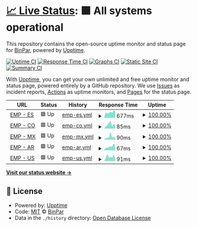 # [📈 Live Status](https://BinPar.github.io/emp-status): <!--live status--> **🟩 All systems operational**

This repository contains the open-source uptime monitor and status page for [BinPar](http://www.binpar.com), powered by [Upptime](https://github.com/upptime/upptime).

[![Uptime CI](https://github.com/BinPar/emp-status/workflows/Uptime%20CI/badge.svg)](https://github.com/BinPar/emp-status/actions?query=workflow%3A%22Uptime+CI%22)
[![Response Time CI](https://github.com/BinPar/emp-status/workflows/Response%20Time%20CI/badge.svg)](https://github.com/BinPar/emp-status/actions?query=workflow%3A%22Response+Time+CI%22)
[![Graphs CI](https://github.com/BinPar/emp-status/workflows/Graphs%20CI/badge.svg)](https://github.com/BinPar/emp-status/actions?query=workflow%3A%22Graphs+CI%22)
[![Static Site CI](https://github.com/BinPar/emp-status/workflows/Static%20Site%20CI/badge.svg)](https://github.com/BinPar/emp-status/actions?query=workflow%3A%22Static+Site+CI%22)
[![Summary CI](https://github.com/BinPar/emp-status/workflows/Summary%20CI/badge.svg)](https://github.com/BinPar/emp-status/actions?query=workflow%3A%22Summary+CI%22)

With [Upptime](https://upptime.js.org), you can get your own unlimited and free uptime monitor and status page, powered entirely by a GitHub repository. We use [Issues](https://github.com/BinPar/emp-status/issues) as incident reports, [Actions](https://github.com/BinPar/emp-status/actions) as uptime monitors, and [Pages](https://BinPar.github.io/emp-status) for the status page.

<!--start: status pages-->
<!-- This summary is generated by Upptime (https://github.com/upptime/upptime) -->
<!-- Do not edit this manually, your changes will be overwritten -->
<!-- prettier-ignore -->
| URL | Status | History | Response Time | Uptime |
| --- | ------ | ------- | ------------- | ------ |
| <img alt="" src="https://icons.duckduckgo.com/ip3/www.medicapanamericana.com.ico" height="13"> [EMP - ES](https://www.medicapanamericana.com/es) | 🟩 Up | [emp-es.yml](https://github.com/BinPar/emp-status/commits/HEAD/history/emp-es.yml) | <details><summary><img alt="Response time graph" src="./graphs/emp-es/response-time-week.png" height="20"> 677ms</summary><br><a href="https://BinPar.github.io/emp-status/history/emp-es"><img alt="Response time 2095" src="https://img.shields.io/endpoint?url=https%3A%2F%2Fraw.githubusercontent.com%2FBinPar%2Femp-status%2FHEAD%2Fapi%2Femp-es%2Fresponse-time.json"></a><br><a href="https://BinPar.github.io/emp-status/history/emp-es"><img alt="24-hour response time 778" src="https://img.shields.io/endpoint?url=https%3A%2F%2Fraw.githubusercontent.com%2FBinPar%2Femp-status%2FHEAD%2Fapi%2Femp-es%2Fresponse-time-day.json"></a><br><a href="https://BinPar.github.io/emp-status/history/emp-es"><img alt="7-day response time 677" src="https://img.shields.io/endpoint?url=https%3A%2F%2Fraw.githubusercontent.com%2FBinPar%2Femp-status%2FHEAD%2Fapi%2Femp-es%2Fresponse-time-week.json"></a><br><a href="https://BinPar.github.io/emp-status/history/emp-es"><img alt="30-day response time 630" src="https://img.shields.io/endpoint?url=https%3A%2F%2Fraw.githubusercontent.com%2FBinPar%2Femp-status%2FHEAD%2Fapi%2Femp-es%2Fresponse-time-month.json"></a><br><a href="https://BinPar.github.io/emp-status/history/emp-es"><img alt="1-year response time 1880" src="https://img.shields.io/endpoint?url=https%3A%2F%2Fraw.githubusercontent.com%2FBinPar%2Femp-status%2FHEAD%2Fapi%2Femp-es%2Fresponse-time-year.json"></a></details> | <details><summary><a href="https://BinPar.github.io/emp-status/history/emp-es">100.00%</a></summary><a href="https://BinPar.github.io/emp-status/history/emp-es"><img alt="All-time uptime 99.18%" src="https://img.shields.io/endpoint?url=https%3A%2F%2Fraw.githubusercontent.com%2FBinPar%2Femp-status%2FHEAD%2Fapi%2Femp-es%2Fuptime.json"></a><br><a href="https://BinPar.github.io/emp-status/history/emp-es"><img alt="24-hour uptime 100.00%" src="https://img.shields.io/endpoint?url=https%3A%2F%2Fraw.githubusercontent.com%2FBinPar%2Femp-status%2FHEAD%2Fapi%2Femp-es%2Fuptime-day.json"></a><br><a href="https://BinPar.github.io/emp-status/history/emp-es"><img alt="7-day uptime 100.00%" src="https://img.shields.io/endpoint?url=https%3A%2F%2Fraw.githubusercontent.com%2FBinPar%2Femp-status%2FHEAD%2Fapi%2Femp-es%2Fuptime-week.json"></a><br><a href="https://BinPar.github.io/emp-status/history/emp-es"><img alt="30-day uptime 100.00%" src="https://img.shields.io/endpoint?url=https%3A%2F%2Fraw.githubusercontent.com%2FBinPar%2Femp-status%2FHEAD%2Fapi%2Femp-es%2Fuptime-month.json"></a><br><a href="https://BinPar.github.io/emp-status/history/emp-es"><img alt="1-year uptime 97.76%" src="https://img.shields.io/endpoint?url=https%3A%2F%2Fraw.githubusercontent.com%2FBinPar%2Femp-status%2FHEAD%2Fapi%2Femp-es%2Fuptime-year.json"></a></details>
| <img alt="" src="https://icons.duckduckgo.com/ip3/www.medicapanamericana.com.ico" height="13"> [EMP - CO](https://www.medicapanamericana.com/co) | 🟩 Up | [emp-co.yml](https://github.com/BinPar/emp-status/commits/HEAD/history/emp-co.yml) | <details><summary><img alt="Response time graph" src="./graphs/emp-co/response-time-week.png" height="20"> 85ms</summary><br><a href="https://BinPar.github.io/emp-status/history/emp-co"><img alt="Response time 1092" src="https://img.shields.io/endpoint?url=https%3A%2F%2Fraw.githubusercontent.com%2FBinPar%2Femp-status%2FHEAD%2Fapi%2Femp-co%2Fresponse-time.json"></a><br><a href="https://BinPar.github.io/emp-status/history/emp-co"><img alt="24-hour response time 44" src="https://img.shields.io/endpoint?url=https%3A%2F%2Fraw.githubusercontent.com%2FBinPar%2Femp-status%2FHEAD%2Fapi%2Femp-co%2Fresponse-time-day.json"></a><br><a href="https://BinPar.github.io/emp-status/history/emp-co"><img alt="7-day response time 85" src="https://img.shields.io/endpoint?url=https%3A%2F%2Fraw.githubusercontent.com%2FBinPar%2Femp-status%2FHEAD%2Fapi%2Femp-co%2Fresponse-time-week.json"></a><br><a href="https://BinPar.github.io/emp-status/history/emp-co"><img alt="30-day response time 93" src="https://img.shields.io/endpoint?url=https%3A%2F%2Fraw.githubusercontent.com%2FBinPar%2Femp-status%2FHEAD%2Fapi%2Femp-co%2Fresponse-time-month.json"></a><br><a href="https://BinPar.github.io/emp-status/history/emp-co"><img alt="1-year response time 857" src="https://img.shields.io/endpoint?url=https%3A%2F%2Fraw.githubusercontent.com%2FBinPar%2Femp-status%2FHEAD%2Fapi%2Femp-co%2Fresponse-time-year.json"></a></details> | <details><summary><a href="https://BinPar.github.io/emp-status/history/emp-co">100.00%</a></summary><a href="https://BinPar.github.io/emp-status/history/emp-co"><img alt="All-time uptime 99.24%" src="https://img.shields.io/endpoint?url=https%3A%2F%2Fraw.githubusercontent.com%2FBinPar%2Femp-status%2FHEAD%2Fapi%2Femp-co%2Fuptime.json"></a><br><a href="https://BinPar.github.io/emp-status/history/emp-co"><img alt="24-hour uptime 100.00%" src="https://img.shields.io/endpoint?url=https%3A%2F%2Fraw.githubusercontent.com%2FBinPar%2Femp-status%2FHEAD%2Fapi%2Femp-co%2Fuptime-day.json"></a><br><a href="https://BinPar.github.io/emp-status/history/emp-co"><img alt="7-day uptime 100.00%" src="https://img.shields.io/endpoint?url=https%3A%2F%2Fraw.githubusercontent.com%2FBinPar%2Femp-status%2FHEAD%2Fapi%2Femp-co%2Fuptime-week.json"></a><br><a href="https://BinPar.github.io/emp-status/history/emp-co"><img alt="30-day uptime 100.00%" src="https://img.shields.io/endpoint?url=https%3A%2F%2Fraw.githubusercontent.com%2FBinPar%2Femp-status%2FHEAD%2Fapi%2Femp-co%2Fuptime-month.json"></a><br><a href="https://BinPar.github.io/emp-status/history/emp-co"><img alt="1-year uptime 97.87%" src="https://img.shields.io/endpoint?url=https%3A%2F%2Fraw.githubusercontent.com%2FBinPar%2Femp-status%2FHEAD%2Fapi%2Femp-co%2Fuptime-year.json"></a></details>
| <img alt="" src="https://icons.duckduckgo.com/ip3/www.medicapanamericana.com.ico" height="13"> [EMP - MX](https://www.medicapanamericana.com/mx) | 🟩 Up | [emp-mx.yml](https://github.com/BinPar/emp-status/commits/HEAD/history/emp-mx.yml) | <details><summary><img alt="Response time graph" src="./graphs/emp-mx/response-time-week.png" height="20"> 90ms</summary><br><a href="https://BinPar.github.io/emp-status/history/emp-mx"><img alt="Response time 1092" src="https://img.shields.io/endpoint?url=https%3A%2F%2Fraw.githubusercontent.com%2FBinPar%2Femp-status%2FHEAD%2Fapi%2Femp-mx%2Fresponse-time.json"></a><br><a href="https://BinPar.github.io/emp-status/history/emp-mx"><img alt="24-hour response time 37" src="https://img.shields.io/endpoint?url=https%3A%2F%2Fraw.githubusercontent.com%2FBinPar%2Femp-status%2FHEAD%2Fapi%2Femp-mx%2Fresponse-time-day.json"></a><br><a href="https://BinPar.github.io/emp-status/history/emp-mx"><img alt="7-day response time 90" src="https://img.shields.io/endpoint?url=https%3A%2F%2Fraw.githubusercontent.com%2FBinPar%2Femp-status%2FHEAD%2Fapi%2Femp-mx%2Fresponse-time-week.json"></a><br><a href="https://BinPar.github.io/emp-status/history/emp-mx"><img alt="30-day response time 89" src="https://img.shields.io/endpoint?url=https%3A%2F%2Fraw.githubusercontent.com%2FBinPar%2Femp-status%2FHEAD%2Fapi%2Femp-mx%2Fresponse-time-month.json"></a><br><a href="https://BinPar.github.io/emp-status/history/emp-mx"><img alt="1-year response time 864" src="https://img.shields.io/endpoint?url=https%3A%2F%2Fraw.githubusercontent.com%2FBinPar%2Femp-status%2FHEAD%2Fapi%2Femp-mx%2Fresponse-time-year.json"></a></details> | <details><summary><a href="https://BinPar.github.io/emp-status/history/emp-mx">100.00%</a></summary><a href="https://BinPar.github.io/emp-status/history/emp-mx"><img alt="All-time uptime 99.24%" src="https://img.shields.io/endpoint?url=https%3A%2F%2Fraw.githubusercontent.com%2FBinPar%2Femp-status%2FHEAD%2Fapi%2Femp-mx%2Fuptime.json"></a><br><a href="https://BinPar.github.io/emp-status/history/emp-mx"><img alt="24-hour uptime 100.00%" src="https://img.shields.io/endpoint?url=https%3A%2F%2Fraw.githubusercontent.com%2FBinPar%2Femp-status%2FHEAD%2Fapi%2Femp-mx%2Fuptime-day.json"></a><br><a href="https://BinPar.github.io/emp-status/history/emp-mx"><img alt="7-day uptime 100.00%" src="https://img.shields.io/endpoint?url=https%3A%2F%2Fraw.githubusercontent.com%2FBinPar%2Femp-status%2FHEAD%2Fapi%2Femp-mx%2Fuptime-week.json"></a><br><a href="https://BinPar.github.io/emp-status/history/emp-mx"><img alt="30-day uptime 100.00%" src="https://img.shields.io/endpoint?url=https%3A%2F%2Fraw.githubusercontent.com%2FBinPar%2Femp-status%2FHEAD%2Fapi%2Femp-mx%2Fuptime-month.json"></a><br><a href="https://BinPar.github.io/emp-status/history/emp-mx"><img alt="1-year uptime 97.87%" src="https://img.shields.io/endpoint?url=https%3A%2F%2Fraw.githubusercontent.com%2FBinPar%2Femp-status%2FHEAD%2Fapi%2Femp-mx%2Fuptime-year.json"></a></details>
| <img alt="" src="https://icons.duckduckgo.com/ip3/www.medicapanamericana.com.ico" height="13"> [EMP - AR](https://www.medicapanamericana.com/ar) | 🟩 Up | [emp-ar.yml](https://github.com/BinPar/emp-status/commits/HEAD/history/emp-ar.yml) | <details><summary><img alt="Response time graph" src="./graphs/emp-ar/response-time-week.png" height="20"> 67ms</summary><br><a href="https://BinPar.github.io/emp-status/history/emp-ar"><img alt="Response time 1358" src="https://img.shields.io/endpoint?url=https%3A%2F%2Fraw.githubusercontent.com%2FBinPar%2Femp-status%2FHEAD%2Fapi%2Femp-ar%2Fresponse-time.json"></a><br><a href="https://BinPar.github.io/emp-status/history/emp-ar"><img alt="24-hour response time 43" src="https://img.shields.io/endpoint?url=https%3A%2F%2Fraw.githubusercontent.com%2FBinPar%2Femp-status%2FHEAD%2Fapi%2Femp-ar%2Fresponse-time-day.json"></a><br><a href="https://BinPar.github.io/emp-status/history/emp-ar"><img alt="7-day response time 67" src="https://img.shields.io/endpoint?url=https%3A%2F%2Fraw.githubusercontent.com%2FBinPar%2Femp-status%2FHEAD%2Fapi%2Femp-ar%2Fresponse-time-week.json"></a><br><a href="https://BinPar.github.io/emp-status/history/emp-ar"><img alt="30-day response time 91" src="https://img.shields.io/endpoint?url=https%3A%2F%2Fraw.githubusercontent.com%2FBinPar%2Femp-status%2FHEAD%2Fapi%2Femp-ar%2Fresponse-time-month.json"></a><br><a href="https://BinPar.github.io/emp-status/history/emp-ar"><img alt="1-year response time 1032" src="https://img.shields.io/endpoint?url=https%3A%2F%2Fraw.githubusercontent.com%2FBinPar%2Femp-status%2FHEAD%2Fapi%2Femp-ar%2Fresponse-time-year.json"></a></details> | <details><summary><a href="https://BinPar.github.io/emp-status/history/emp-ar">100.00%</a></summary><a href="https://BinPar.github.io/emp-status/history/emp-ar"><img alt="All-time uptime 99.20%" src="https://img.shields.io/endpoint?url=https%3A%2F%2Fraw.githubusercontent.com%2FBinPar%2Femp-status%2FHEAD%2Fapi%2Femp-ar%2Fuptime.json"></a><br><a href="https://BinPar.github.io/emp-status/history/emp-ar"><img alt="24-hour uptime 100.00%" src="https://img.shields.io/endpoint?url=https%3A%2F%2Fraw.githubusercontent.com%2FBinPar%2Femp-status%2FHEAD%2Fapi%2Femp-ar%2Fuptime-day.json"></a><br><a href="https://BinPar.github.io/emp-status/history/emp-ar"><img alt="7-day uptime 100.00%" src="https://img.shields.io/endpoint?url=https%3A%2F%2Fraw.githubusercontent.com%2FBinPar%2Femp-status%2FHEAD%2Fapi%2Femp-ar%2Fuptime-week.json"></a><br><a href="https://BinPar.github.io/emp-status/history/emp-ar"><img alt="30-day uptime 100.00%" src="https://img.shields.io/endpoint?url=https%3A%2F%2Fraw.githubusercontent.com%2FBinPar%2Femp-status%2FHEAD%2Fapi%2Femp-ar%2Fuptime-month.json"></a><br><a href="https://BinPar.github.io/emp-status/history/emp-ar"><img alt="1-year uptime 97.77%" src="https://img.shields.io/endpoint?url=https%3A%2F%2Fraw.githubusercontent.com%2FBinPar%2Femp-status%2FHEAD%2Fapi%2Femp-ar%2Fuptime-year.json"></a></details>
| <img alt="" src="https://icons.duckduckgo.com/ip3/www.medicapanamericana.com.ico" height="13"> [EMP - US](https://www.medicapanamericana.com) | 🟩 Up | [emp-us.yml](https://github.com/BinPar/emp-status/commits/HEAD/history/emp-us.yml) | <details><summary><img alt="Response time graph" src="./graphs/emp-us/response-time-week.png" height="20"> 91ms</summary><br><a href="https://BinPar.github.io/emp-status/history/emp-us"><img alt="Response time 785" src="https://img.shields.io/endpoint?url=https%3A%2F%2Fraw.githubusercontent.com%2FBinPar%2Femp-status%2FHEAD%2Fapi%2Femp-us%2Fresponse-time.json"></a><br><a href="https://BinPar.github.io/emp-status/history/emp-us"><img alt="24-hour response time 59" src="https://img.shields.io/endpoint?url=https%3A%2F%2Fraw.githubusercontent.com%2FBinPar%2Femp-status%2FHEAD%2Fapi%2Femp-us%2Fresponse-time-day.json"></a><br><a href="https://BinPar.github.io/emp-status/history/emp-us"><img alt="7-day response time 91" src="https://img.shields.io/endpoint?url=https%3A%2F%2Fraw.githubusercontent.com%2FBinPar%2Femp-status%2FHEAD%2Fapi%2Femp-us%2Fresponse-time-week.json"></a><br><a href="https://BinPar.github.io/emp-status/history/emp-us"><img alt="30-day response time 122" src="https://img.shields.io/endpoint?url=https%3A%2F%2Fraw.githubusercontent.com%2FBinPar%2Femp-status%2FHEAD%2Fapi%2Femp-us%2Fresponse-time-month.json"></a><br><a href="https://BinPar.github.io/emp-status/history/emp-us"><img alt="1-year response time 686" src="https://img.shields.io/endpoint?url=https%3A%2F%2Fraw.githubusercontent.com%2FBinPar%2Femp-status%2FHEAD%2Fapi%2Femp-us%2Fresponse-time-year.json"></a></details> | <details><summary><a href="https://BinPar.github.io/emp-status/history/emp-us">100.00%</a></summary><a href="https://BinPar.github.io/emp-status/history/emp-us"><img alt="All-time uptime 99.88%" src="https://img.shields.io/endpoint?url=https%3A%2F%2Fraw.githubusercontent.com%2FBinPar%2Femp-status%2FHEAD%2Fapi%2Femp-us%2Fuptime.json"></a><br><a href="https://BinPar.github.io/emp-status/history/emp-us"><img alt="24-hour uptime 100.00%" src="https://img.shields.io/endpoint?url=https%3A%2F%2Fraw.githubusercontent.com%2FBinPar%2Femp-status%2FHEAD%2Fapi%2Femp-us%2Fuptime-day.json"></a><br><a href="https://BinPar.github.io/emp-status/history/emp-us"><img alt="7-day uptime 100.00%" src="https://img.shields.io/endpoint?url=https%3A%2F%2Fraw.githubusercontent.com%2FBinPar%2Femp-status%2FHEAD%2Fapi%2Femp-us%2Fuptime-week.json"></a><br><a href="https://BinPar.github.io/emp-status/history/emp-us"><img alt="30-day uptime 100.00%" src="https://img.shields.io/endpoint?url=https%3A%2F%2Fraw.githubusercontent.com%2FBinPar%2Femp-status%2FHEAD%2Fapi%2Femp-us%2Fuptime-month.json"></a><br><a href="https://BinPar.github.io/emp-status/history/emp-us"><img alt="1-year uptime 99.72%" src="https://img.shields.io/endpoint?url=https%3A%2F%2Fraw.githubusercontent.com%2FBinPar%2Femp-status%2FHEAD%2Fapi%2Femp-us%2Fuptime-year.json"></a></details>

<!--end: status pages-->

[**Visit our status website →**](https://BinPar.github.io/emp-status)

## 📄 License

- Powered by: [Upptime](https://github.com/upptime/upptime)
- Code: [MIT](./LICENSE) © [BinPar](http://www.binpar.com)
- Data in the `./history` directory: [Open Database License](https://opendatacommons.org/licenses/odbl/1-0/)
